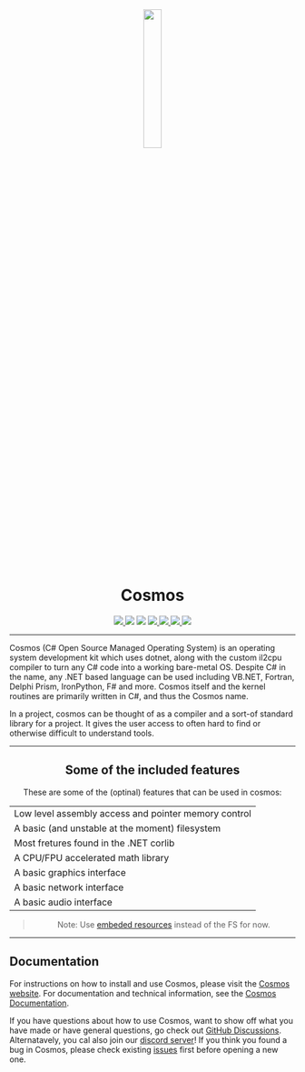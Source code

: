 <center>

  <img src="https://cosmosos.github.io/images/logo.png" width="25%" />
  
  <h1>Cosmos</h1>

  <a href="https://ci.appveyor.com/api/projects/status/kust7g5dlnykhkaf/branch/master">
    <img src="https://ci.appveyor.com/api/projects/status/kust7g5dlnykhkaf/branch/master?svg=true" />
  </a>

  <img src="https://img.shields.io/github/languages/code-size/CosmosOS/Cosmos" />
  <img src="https://img.shields.io/github/downloads/CosmosOS/Cosmos/total" />

  <a href="https://github.com/CosmosOS/Cosmos/releases/latest">
    <img src="https://img.shields.io/github/v/release/CosmosOS/Cosmos" />
  </a>

  <a href="https://github.com/CosmosOS/Cosmos/blob/master/LICENSE.txt">
    <img src="https://img.shields.io/github/license/CosmosOS/Cosmos" />
  </a>

  <a href="https://github.com/CosmosOS/Cosmos/issues">
    <img src="https://img.shields.io/github/issues/CosmosOS/Cosmos" />
  </a>

  <a href="https://discord.com/invite/kwtBwv6jhD">
    <img src="https://img.shields.io/discord/833970409337913344" />
  </a>

</center>

<hr/>

Cosmos (C# Open Source Managed Operating System) is an operating system development kit which uses dotnet, along with the custom il2cpu compiler to turn any C# code into a working bare-metal OS.
Despite C# in the name, any .NET based language can be used including VB.NET, Fortran, Delphi Prism, IronPython, F# and more. Cosmos itself and the kernel routines are primarily written in C#, and thus the Cosmos name.

In a project, cosmos can be thought of as a compiler and a sort-of standard library for a project. It gives the user access to often hard to find or otherwise difficult to understand tools.

<hr/>

<center>

<h2>Some of the included features</h2>

These are some of the (optinal) features that can be used in cosmos:

|                                                      |
|------------------------------------------------------|
| Low level assembly access and pointer memory control |
| A basic (and unstable at the moment) filesystem      |
| Most fretures found in the .NET corlib               |
| A CPU/FPU accelerated math library                   |
| A basic graphics interface                           |
| A basic network interface                            |
| A basic audio interface                              |
> Note: Use [embeded resources](https://cosmosos.github.io/articles/Kernel/ManifestResouceStream.html) instead of the FS for now.

</center>

<hr/>

## Documentation

For instructions on how to install and use Cosmos, please visit the [Cosmos website](http://www.gocosmos.org).
For documentation and technical information, see the [Cosmos Documentation](https://cosmosos.github.io).

If you have questions about how to use Cosmos, want to show off what you have made or have general questions, go check out [GitHub Discussions](https://github.com/CosmosOS/Cosmos/discussions). Alternatavely, you cal also join our [discord server](https://discord.com/invite/kwtBwv6jhD)! If you think you found a bug in Cosmos, please check existing [issues](https://github.com/CosmosOS/Cosmos/issues) first before opening a new one. 

</p>
